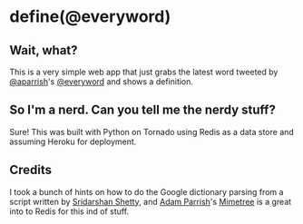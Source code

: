 # define(@everyword)

## Wait, what?

This is a very simple web app that just grabs the latest word tweeted by <a href="http://twitter.com/aparrish">@aparrish</a>'s <a href="http://twitter.com/everyword">@everyword</a> and shows a definition.

## So I'm a nerd.  Can you tell me the nerdy stuff?

Sure!  This was built with Python on Tornado using Redis as a data store and assuming Heroku for deployment.

## Credits

I took a bunch of hints on how to do the Google dictionary parsing from a script written by [Sridarshan Shetty](http://twitter.com/sridarshan), and [Adam Parrish](http://twitter.coma/parrish)'s [Mimetree](https://github.com/aparrish/mimetree/) is a great into to Redis for this ind of stuff.